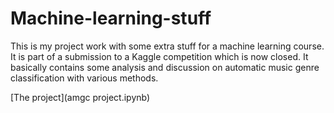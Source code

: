 # Machine-learning-stuff

This is my project work with some extra stuff for a machine learning course. It is part of a submission to a Kaggle
competition which is now closed. It basically contains some analysis and discussion on automatic music genre
classification with various methods.

[The project](amgc project.ipynb)
